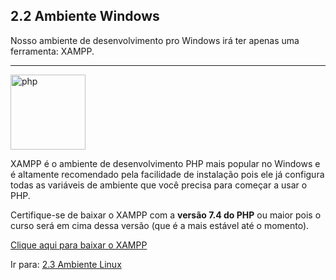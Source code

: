 ## 2.2 Ambiente Windows

Nosso ambiente de desenvolvimento pro Windows irá ter apenas uma ferramenta: XAMPP.

<hr>
<img src="https://www.apachefriends.org/images/xampp-logo-ac950edf.svg" alt="php" width="120">

XAMPP é o ambiente de desenvolvimento PHP mais popular no Windows e é altamente recomendado pela facilidade de instalação pois ele já configura todas as variáveis de ambiente que você precisa para começar a usar o PHP.

Certifique-se de baixar o XAMPP com a **versão 7.4 do PHP** ou maior pois o curso será em cima dessa versão (que é a mais estável até o momento).

<a href="https://www.apachefriends.org/pt_br/index.html">Clique aqui para baixar o XAMPP</a>

Ir para: [2.3 Ambiente Linux](3-Ambiente-linux.md)